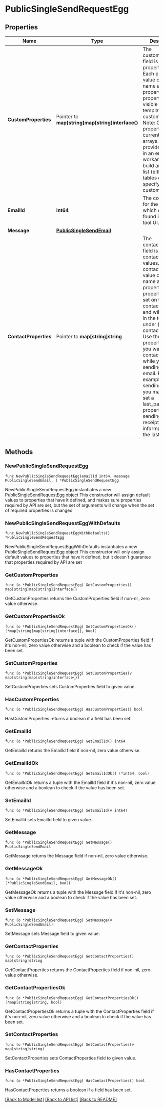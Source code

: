 # PublicSingleSendRequestEgg

## Properties

Name | Type | Description | Notes
------------ | ------------- | ------------- | -------------
**CustomProperties** | Pointer to **map[string]map[string]interface{}** | The customProperties field is a map of property values. Each property value contains a name and value property. Each property will be visible in the template under {{ custom.NAME }}. Note: Custom properties do not currently support arrays. To provide a listing in an email, one workaround is to build an HTML list (either with tables or ul) and specify it as a custom property. | [optional] 
**EmailId** | **int64** | The content ID for the email, which can be found in email tool UI. | 
**Message** | [**PublicSingleSendEmail**](PublicSingleSendEmail.md) |  | 
**ContactProperties** | Pointer to **map[string]string** | The contactProperties field is a map of contact property values. Each contact property value contains a name and value property. Each property will get set on the contact record and will be visible in the template under {{ contact.NAME }}. Use these properties when you want to set a contact property while you’re sending the email. For example, when sending a receipt you may want to set a last_paid_date property, as the sending of the receipt will have information about the last payment. | [optional] 

## Methods

### NewPublicSingleSendRequestEgg

`func NewPublicSingleSendRequestEgg(emailId int64, message PublicSingleSendEmail, ) *PublicSingleSendRequestEgg`

NewPublicSingleSendRequestEgg instantiates a new PublicSingleSendRequestEgg object
This constructor will assign default values to properties that have it defined,
and makes sure properties required by API are set, but the set of arguments
will change when the set of required properties is changed

### NewPublicSingleSendRequestEggWithDefaults

`func NewPublicSingleSendRequestEggWithDefaults() *PublicSingleSendRequestEgg`

NewPublicSingleSendRequestEggWithDefaults instantiates a new PublicSingleSendRequestEgg object
This constructor will only assign default values to properties that have it defined,
but it doesn't guarantee that properties required by API are set

### GetCustomProperties

`func (o *PublicSingleSendRequestEgg) GetCustomProperties() map[string]map[string]interface{}`

GetCustomProperties returns the CustomProperties field if non-nil, zero value otherwise.

### GetCustomPropertiesOk

`func (o *PublicSingleSendRequestEgg) GetCustomPropertiesOk() (*map[string]map[string]interface{}, bool)`

GetCustomPropertiesOk returns a tuple with the CustomProperties field if it's non-nil, zero value otherwise
and a boolean to check if the value has been set.

### SetCustomProperties

`func (o *PublicSingleSendRequestEgg) SetCustomProperties(v map[string]map[string]interface{})`

SetCustomProperties sets CustomProperties field to given value.

### HasCustomProperties

`func (o *PublicSingleSendRequestEgg) HasCustomProperties() bool`

HasCustomProperties returns a boolean if a field has been set.

### GetEmailId

`func (o *PublicSingleSendRequestEgg) GetEmailId() int64`

GetEmailId returns the EmailId field if non-nil, zero value otherwise.

### GetEmailIdOk

`func (o *PublicSingleSendRequestEgg) GetEmailIdOk() (*int64, bool)`

GetEmailIdOk returns a tuple with the EmailId field if it's non-nil, zero value otherwise
and a boolean to check if the value has been set.

### SetEmailId

`func (o *PublicSingleSendRequestEgg) SetEmailId(v int64)`

SetEmailId sets EmailId field to given value.


### GetMessage

`func (o *PublicSingleSendRequestEgg) GetMessage() PublicSingleSendEmail`

GetMessage returns the Message field if non-nil, zero value otherwise.

### GetMessageOk

`func (o *PublicSingleSendRequestEgg) GetMessageOk() (*PublicSingleSendEmail, bool)`

GetMessageOk returns a tuple with the Message field if it's non-nil, zero value otherwise
and a boolean to check if the value has been set.

### SetMessage

`func (o *PublicSingleSendRequestEgg) SetMessage(v PublicSingleSendEmail)`

SetMessage sets Message field to given value.


### GetContactProperties

`func (o *PublicSingleSendRequestEgg) GetContactProperties() map[string]string`

GetContactProperties returns the ContactProperties field if non-nil, zero value otherwise.

### GetContactPropertiesOk

`func (o *PublicSingleSendRequestEgg) GetContactPropertiesOk() (*map[string]string, bool)`

GetContactPropertiesOk returns a tuple with the ContactProperties field if it's non-nil, zero value otherwise
and a boolean to check if the value has been set.

### SetContactProperties

`func (o *PublicSingleSendRequestEgg) SetContactProperties(v map[string]string)`

SetContactProperties sets ContactProperties field to given value.

### HasContactProperties

`func (o *PublicSingleSendRequestEgg) HasContactProperties() bool`

HasContactProperties returns a boolean if a field has been set.


[[Back to Model list]](../README.md#documentation-for-models) [[Back to API list]](../README.md#documentation-for-api-endpoints) [[Back to README]](../README.md)


